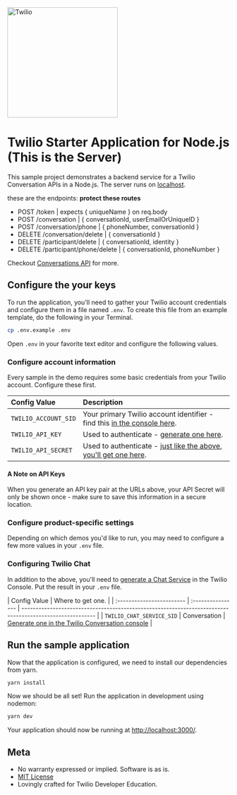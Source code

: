 <a href="https://www.twilio.com">
  <img src="https://static0.twilio.com/marketing/bundles/marketing/img/logos/wordmark-red.svg" alt="Twilio" width="250" />
</a>

# Twilio Starter Application for Node.js (This is the Server)

This sample project demonstrates a backend service for a Twilio Conversation APIs in a Node.js. The server runs on [localhost](http://localhost:5000).

these are the endpoints: **protect these routes**

- POST /token | expects { uniqueName } on req.body
- POST /conversation | { conversationId, userEmailOrUniqueID }
- POST /conversation/phone | { phoneNumber, conversationId }
- DELETE /conversation/delete | { conversationId }
- DELETE /participant/delete | { conversationId, identity }
- DELETE /participant/phone/delete | { conversationId, phoneNumber }

Checkout [Conversations API](https://www.twilio.com/conversations-api) for more.

## Configure the your keys

To run the application, you'll need to gather your Twilio account credentials and configure them
in a file named `.env`. To create this file from an example template, do the following in your
Terminal.

```bash
cp .env.example .env
```

Open `.env` in your favorite text editor and configure the following values.

### Configure account information

Every sample in the demo requires some basic credentials from your Twilio account. Configure these first.

| Config Value         | Description                                                                                                           |
| :------------------- | :-------------------------------------------------------------------------------------------------------------------- |
| `TWILIO_ACCOUNT_SID` | Your primary Twilio account identifier - find this [in the console here](https://www.twilio.com/console).             |
| `TWILIO_API_KEY`     | Used to authenticate - [generate one here](https://www.twilio.com/console/dev-tools/api-keys).                        |
| `TWILIO_API_SECRET`  | Used to authenticate - [just like the above, you'll get one here](https://www.twilio.com/console/dev-tools/api-keys). |

#### A Note on API Keys

When you generate an API key pair at the URLs above, your API Secret will only be shown once -
make sure to save this information in a secure location.

### Configure product-specific settings

Depending on which demos you'd like to run, you may need to configure a few more values in your `.env` file.

### Configuring Twilio Chat

In addition to the above, you'll need to [generate a Chat Service](https://www.twilio.com/console/chat/services) in the Twilio Console. Put the result in your `.env` file.

| Config Value              | Where to get one. |
| :------------------------ | :---------------- | -------------------------------------------------------------------------------------------------------- |
| `TWILIO_CHAT_SERVICE_SID` | Conversation      | [Generate one in the Twilio Conversation console](https://www.twilio.com/console/conversations/services) |

## Run the sample application

Now that the application is configured, we need to install our dependencies from yarn.

```bash
yarn install
```

Now we should be all set! Run the application in development using nodemon:

```bash
yarn dev
```

Your application should now be running at [http://localhost:3000/](http://localhost:3000/).

## Meta

- No warranty expressed or implied. Software is as is.
- [MIT License](http://www.opensource.org/licenses/mit-license.html)
- Lovingly crafted for Twilio Developer Education.
